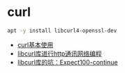 # curl

```bash
apt -y install libcurl4-openssl-dev
```

* [curl基本使用](curl.use.md)
* [libcurl库进行http通讯网络编程](c++.curl.http.md)
* [libcurl库的坑：Expect100-continue](libcurl.post.expect100-continue.md)

